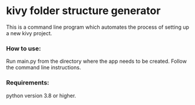 # kivy folder structure generator
This is a command line program which automates the process of setting up a new kivy project.


### How to use:
Run main.py from the directory where the app needs to be created.
Follow the command line instructions.

### Requirements:
python version 3.8 or higher.
